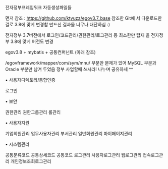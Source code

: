 전자정부프레임워크 자동생성파일들

먼저 참조 : https://github.com/ktyuzz/egov3.7_base 참조한 Git에 서 다운로드한 걸로 3.8에 맞게 변경함 만드신 결과물 너무나 대단하심 :)

전자정부 3.7버전에서 로그인/코드관리/권한관리/로그관리 등 최소한만 탑재 을 전자정부 3.8에 맞게 버전도 변경

egov3.8 + mybatis + 공통컨퍼넌트 (아래 참조)

/egovframework/mapper/com/sym/mnu/ 부분만 문제가 있어 MySQL 부분과 Oracle 부분만 남겨 두었음
정부 사업할때 쓰시라! 나누며 공유하세 ^^

• 사용자디렉토리/통합인증

로그인 

• 보안

권한관리 권한그룹관리 롤관리

• 사용자지원

기업회원관리 업무사용자관리 부서관리 일반회원관리 마이페이지관리 

• 시스템관리

공통분류코드 공통상세코드 공통코드 로그관리 사용자로그관리 웹로그관리 접속로그관리 개인정보조회로그관리
